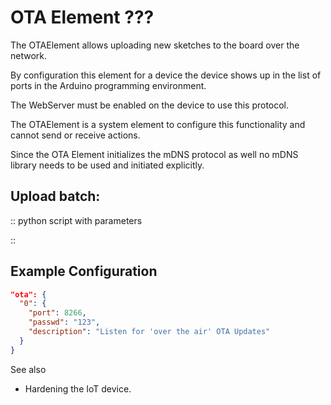 # OTA Element ???


The OTAElement allows uploading new sketches to the board over the network.

By configuration this element for a device the   device shows up in the list of ports in the Arduino programming environment.

The WebServer must be enabled on the device to use this protocol.

The OTAElement is a system element to configure this functionality and cannot send or receive actions.

Since the OTA Element initializes  the mDNS protocol as well no mDNS library needs to be used and initiated explicitly.

## Upload batch:

:: python script with parameters

::



## Example Configuration

```JSON
"ota": {
  "0": {
    "port": 8266,
    "passwd": "123",
    "description": "Listen for 'over the air' OTA Updates"
  }
}
```

See also

* Hardening the IoT device.